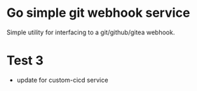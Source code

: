 # Go simple git webhook service

Simple utility for interfacing to a git/github/gitea webhook.

# Test 3
- update for custom-cicd service
